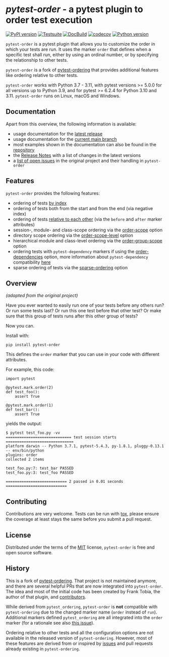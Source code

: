 _pytest-order_ - a pytest plugin to order test execution
========================================================

[![PyPI version](https://badge.fury.io/py/pytest-order.svg)](https://pypi.org/project/pytest-order) [![Testsuite](https://github.com/pytest-dev/pytest-order/workflows/Testsuite/badge.svg)](https://github.com/pytest-dev/pytest-order/actions?query=workflow%3ATestsuite) [![DocBuild](https://readthedocs.org/projects/pytest-order/badge/?version=latest)](https://pytest-order.readthedocs.io/en/latest/?badge=latest) [![codecov](https://codecov.io/gh/pytest-dev/pytest-order/branch/main/graph/badge.svg?token=M9PHWZSHUU)](https://codecov.io/gh/pytest-dev/pytest-order) [![Python version](https://img.shields.io/pypi/pyversions/pytest-order.svg)](https://pypi.org/project/pytest-order)

`pytest-order` is a pytest plugin that allows you to customize the order in which
your tests are run. It uses the marker `order` that defines when a specific
test shall run, either by using an ordinal number, or by specifying the
relationship to other tests.

`pytest-order` is a fork of
[pytest-ordering](https://github.com/ftobia/pytest-ordering) that provides
additional features like ordering relative to other tests.

`pytest-order` works with Python 3.7 - 3.11, with pytest
versions >= 5.0.0 for all versions up to Python 3.9, and for pytest >=
6.2.4 for Python 3.10 and 3.11. `pytest-order` runs on Linux, macOS and Windows.

Documentation
-------------
Apart from this overview, the following information is available:
- usage documentation for the [latest release](https://pytest-order.readthedocs.io/en/stable/)
- usage documentation for the [current main branch](https://pytest-order.readthedocs.io/en/latest/)
- most examples shown in the documentation can also be found in the
  [repository](https://github.com/pytest-dev/pytest-order/tree/main/example)
- the [Release Notes](https://github.com/pytest-dev/pytest-order/blob/main/CHANGELOG.md)
  with a list of changes in the latest versions
- a [list of open issues](https://github.com/pytest-dev/pytest-order/blob/main/old_issues.md)
  in the original project and their handling in `pytest-order`

Features
--------
`pytest-order` provides the following features:
- ordering of tests [by index](https://pytest-order.readthedocs.io/en/stable/usage.html#ordering-by-numbers)
- ordering of tests both from the start and from the end (via negative
  index)
- ordering of tests [relative to each other](https://pytest-order.readthedocs.io/en/stable/usage.html#order-relative-to-other-tests)
  (via the `before` and `after` marker attributes)
- session-, module- and class-scope ordering via the
  [order-scope](https://pytest-order.readthedocs.io/en/stable/configuration.html#order-scope) option
- directory scope ordering via the
  [order-scope-level](https://pytest-order.readthedocs.io/en/stable/configuration.html#order-scope-level) option
- hierarchical module and class-level ordering via the
  [order-group-scope](https://pytest-order.readthedocs.io/en/stable/configuration.html#order-group-scope) option
- ordering tests with `pytest-dependency` markers if using the
  [order-dependencies](https://pytest-order.readthedocs.io/en/stable/configuration.html#order-dependencies) option,
  more information about `pytest-dependency` compatibility
  [here](https://pytest-order.readthedocs.io/en/stable/other_plugins.html#relationship-with-pytest-dependency)
- sparse ordering of tests via the
  [sparse-ordering](https://pytest-order.readthedocs.io/en/stable/configuration.html#sparse-ordering) option

Overview
--------
_(adapted from the original project)_

Have you ever wanted to easily run one of your tests before any others run?
Or run some tests last? Or run this one test before that other test? Or
make sure that this group of tests runs after this other group of tests?

Now you can.

Install with:

    pip install pytest-order

This defines the ``order`` marker that you can use in your code with
different attributes.

For example, this code:

    import pytest

    @pytest.mark.order(2)
    def test_foo():
        assert True

    @pytest.mark.order(1)
    def test_bar():
        assert True

yields the output:

    $ pytest test_foo.py -vv
    ============================= test session starts ==============================
    platform darwin -- Python 3.7.1, pytest-5.4.3, py-1.8.1, pluggy-0.13.1 -- env/bin/python
    plugins: order
    collected 2 items

    test_foo.py:7: test_bar PASSED
    test_foo.py:3: test_foo PASSED

    =========================== 2 passed in 0.01 seconds ===========================

Contributing
------------
Contributions are very welcome. Tests can be run with
[tox](https://tox.readthedocs.io/en/latest/), please ensure
the coverage at least stays the same before you submit a pull request.

License
-------
Distributed under the terms of the [MIT](http://opensource.org/licenses/MIT)
license, `pytest-order` is free and open source software.

History
-------
This is a fork of [pytest-ordering](https://github.com/ftobia/pytest-ordering).
That project is not maintained anymore, and there are several helpful PRs
that are now integrated into `pytest-order`. The idea and most of the
initial code has been created by Frank Tobia, the author of that plugin, and
[contributors](https://github.com/pytest-dev/pytest-order/blob/main/AUTHORS).

While derived from `pytest_ordering`, `pytest-order` is **not** compatible
with `pytest-ordering` due to the changed marker name (`order` instead of
`run`). Additional markers defined `pytest_ordering` are all integrated
into the `order` marker (for a rationale see also
[this issue](https://github.com/ftobia/pytest-ordering/issues/38)).

Ordering relative to other tests and all the configuration options are not
available in the released version of `pytest-ordering`.
However, most of these features are derived from or inspired by
[issues](https://github.com/pytest-dev/pytest-order/blob/main/old_issues.md)
and pull requests already existing in `pytest-ordering`.
